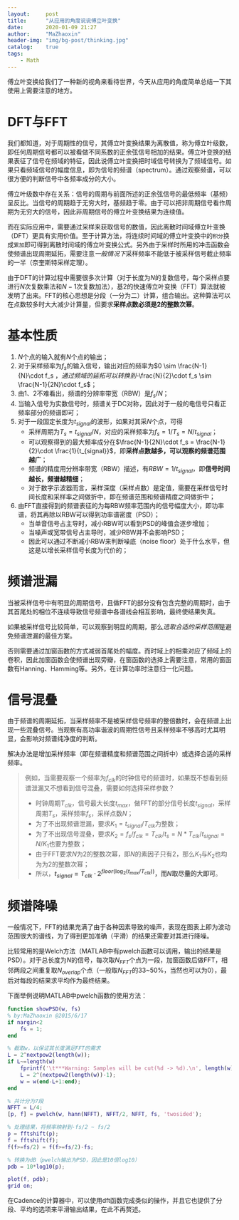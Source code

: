 ```yaml
---
layout:     post
title:      "从应用的角度说说傅立叶变换"
date:       2020-01-09 21:27
author:     "MaZhaoxin"
header-img: "img/bg-post/thinking.jpg"
catalog:    true
tags:
    - Math
---
```


傅立叶变换给我们了一种新的视角来看待世界，今天从应用的角度简单总结一下其使用上需要注意的地方。

# DFT与FFT

我们都知道，对于周期性的信号，其傅立叶变换结果为离散值，称为傅立叶级数，即任何周期信号都可以被看做不同系数的正余弦信号相加的结果。傅立叶变换的结果表征了信号在频域的特征，因此说傅立叶变换把时域信号转换为了频域信号。如果只看频域信号的幅度信息，即为信号的频谱（spectrum）。通过观察频谱，可以很方便的判断信号中各频率成分的大小。

傅立叶级数中存在关系：信号的周期与前面所述的正余弦信号的最低频率（基频）呈反比。当信号的周期趋于无穷大时，基频趋于零。由于可以把非周期信号看作周期为无穷大的信号，因此非周期信号的傅立叶变换结果为连续值。

而在实际应用中，需要通过采样来获取信号的数值，因此离散时间域傅立叶变换（DFT）更具有实用价值。至于计算方法，将连续时间域的傅立叶变换中的`积分`换成`累加`即可得到离散时间域的傅立叶变换公式。另外由于采样时所用的冲击函数会使频谱出现周期延拓，需要注意*一般情况下*采样频率不能低于被采样信号截止频率的一半（奈奎斯特采样定理）。

由于DFT的计算过程中需要很多次计算（对于长度为$N$的复数信号，每个采样点要进行$N$次复数乘法和$N-1$次复数加法），基2的快速傅立叶变换（FFT）算法就被发明了出来。FFT的核心思想是分段（一分为二）计算，组合输出。这种算法可以在点数较多时大大减少计算量，但要求**采样点数必须是2的整数次幂**。

# 基本性质

1. $N$个点的输入就有$N$个点的输出；
2. 对于采样频率为$f_s$的输入信号，输出对应的频率为$0 \sim \frac{N-1}{N}\cdot f_s $，通过频域的延拓可以转换到$-\frac{N}{2}\cdot f_s \sim \frac{N-1}{2N}\cdot f_s$；
3. 由1、2不难看出，频谱的分辨率带宽（RBW）是$f_s/N$；
4. 当输入信号为实数信号时，频谱关于DC对称，因此对于一般的电信号只看正频率部分的频谱即可；
5. 对于一段固定长度为$t_{signal}$的波形，如果对其采$N$个点，可得
   - 采样周期为$T_s=t_{signal}/N$，对应的采样频率为$f_s=1/T_s=N/t_{signal}$；
   - 可以观察得到的最大频率成分在$\frac{N-1}{2N}\cdot f_s = \frac{N-1}{2}\cdot \frac{1}{t_{signal}}$，即**采样点数越多，可以观察的频谱范围越广**；
   - 频谱的精度用分辨率带宽（RBW）描述，有$RBW=1/t_{signal}$，即**信号时间越长，频谱越精细**；
   - 对于数字示波器而言，采样深度（采样点数）是定值，需要在采样信号时间长度和采样率之间做折中，即在频谱范围和频谱精度之间做折中；
6. 由FFT直接得到的频谱表征的为每RBW频率范围内的信号幅度大小，即功率谱，将其再除以RBW可以得到功率谱密度（PSD）；
   - 当单音信号占主导时，减小RBW可以看到PSD的峰值会逐步增加；
   - 当噪声或宽带信号占主导时，减少RBW并不会影响PSD；
   - 因此可以通过不断减小RBW来判断噪底（noise floor）处于什么水平，但这是以增长采样信号长度为代价的；

# 频谱泄漏

当被采样信号中有明显的周期信号，且做FFT的部分没有包含完整的周期时，由于其首尾处的相位不连续导致信号频谱中各谱线会相互影响，最终使结果失真。

如果被采样信号比较简单，可以观察到明显的周期，那么*选取合适的采样范围*是避免频谱泄漏的最佳方案。

否则需要通过加窗函数的方式减弱首尾处的幅度。而时域上的相乘对应了频域上的卷积，因此加窗函数会使频谱出现旁瓣，在窗函数的选择上需要注意，常用的窗函数有Hanning、Hamming等。另外，在计算功率时注意归一化问题。

# 信号混叠

由于频谱的周期延拓，当采样频率不是被采样信号频率的整倍数时，会在频谱上出现一些混叠信号。当观察有高功率谐波的周期性信号且采样频率不够高时尤其明显，会影响对频谱纯净度的判断。

解决办法是增加采样频率（即在频谱精度和频谱范围之间折中）或选择合适的采样频率。

>  例如，当需要观察一个频率为$f_{clk}$的时钟信号的频谱时，如果既不想看到频谱泄漏又不想看到信号混叠，需要如何选择采样参数？
>
>  - 时钟周期$T_{clk}$，信号最大长度$t_{max}$，做FFT的部分信号长度$t_{signal}$，采样周期$T_s$，采样频率$f_s$，采样点数$N$；
>  - 为了不出现频谱泄漏，要求$K_1 = t_{signal}/T_{clk}$为整数；
>  - 为了不出现信号混叠，要求$K_2 = f_s/f_{clk} = T_{clk}/t_s = N*T_{clk}/t_{signal} = N/K_1$也要为整数；
>  - 由于FFT要求$N$为2的整数次幂，即$N$的素因子只有2，那么$K_1$与$K_2$也均为为2的整数次幂；
>  - 所以，**$t_{signal} = T_{clk} \cdot 2^{floor(\log_{2}{(t_{max}/T_{clk}}))}$，而$N$取尽量的大即可**。

# 频谱降噪

一般情况下，FFT的结果充满了由于各种因素导致的噪声，表现在图表上即为波动范围很大的谱线，为了得到更加准确（平滑）的结果还需要对其进行降噪。

比较常用的是Welch方法（MATLAB中有pwelch函数可以调用，输出的结果是PSD）。对于总长度为$N$的信号，每次取$N_{FFT}$个点为一段，加窗函数后做FFT，相邻两段之间重复取$N_{overlap}$个点（一般取$N_{FFT}$的33~50%，当然也可以为0），最后对每段的结果求平均作为最终结果。

下面举例说明MATLAB中pwelch函数的使用方法：

```matlab
function showPSD(w, fs)
% by:MaZhaoxin @2015/6/17
if nargin<2
    fs = 1;
end

% 截取w，以保证其长度满足FFT的需求
L = 2^nextpow2(length(w));
if L~=length(w)
    fprintf('\t***Warning: Samples will be cut(%d -> %d).\n', length(w), L/2);
    L = 2^(nextpow2(length(w))-1);
    w = w(end-L+1:end);
end

% 共计分为7段
NFFT = L/4;
[p, f] = pwelch(w, hann(NFFT), NFFT/2, NFFT, fs, 'twosided');

% 处理结果，将频率映射到-fs/2 ~ fs/2
p = fftshift(p);
f = fftshift(f);
f(f>=fs/2) = f(f>=fs/2)-fs;

% 转换为dB（pwelch输出为PSD，因此是10倍log10）
pdb = 10*log10(p);

plot(f, pdb);
grid on;
```

在Cadence的计算器中，可以使用dft函数完成类似的操作，并且它也提供了分段、平均的选项来平滑输出结果，在此不再赘述。

